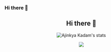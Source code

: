 ### Hi there 👋

<!--
**Ajink7/Ajink7** is a ✨ _special_ ✨ repository because its `README.md` (this file) appears on your GitHub profile.

Here are some ideas to get you started:

- 🔭 I’m currently working on ...
- 🌱 I’m currently learning ...
- 👯 I’m looking to collaborate on ...
- 🤔 I’m looking for help with ...
- 💬 Ask me about ...
- 📫 How to reach me: ...
- 😄 Pronouns: ...
- ⚡ Fun fact: ...
-->

<h2 align="center">Hi there 👋</h2>
<p align="center">
<img alt = "Ajinkya Kadam's stats" align="center" src="https://github-readme-stats.vercel.app/api?username=Ajink7&show_icons=true&hide=stars&count_private=true&theme=blue-green"/>
</p>
<p align="center">
  <img align="center" src="https://gpvc.arturio.dev/Ajink7"/>
</p>
